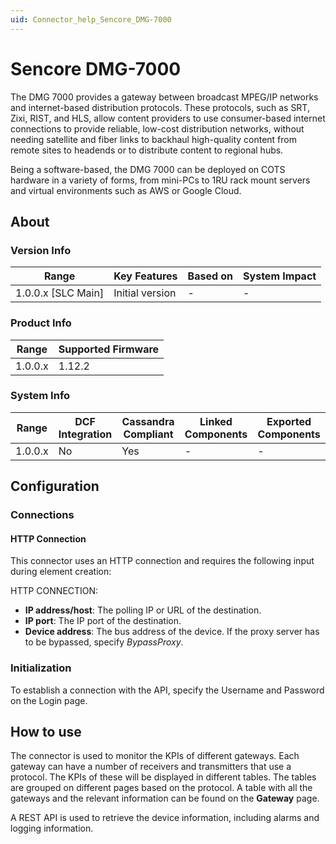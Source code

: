 ```yaml
---
uid: Connector_help_Sencore_DMG-7000
---
```


# Sencore DMG-7000

The DMG 7000 provides a gateway between broadcast MPEG/IP networks and internet-based distribution protocols. These protocols, such as SRT, Zixi, RIST, and HLS, allow content providers to use consumer-based internet connections to provide reliable, low-cost distribution networks, without needing satellite and fiber links to backhaul high-quality content from remote sites to headends or to distribute content to regional hubs.

Being a software-based, the DMG 7000 can be deployed on COTS hardware in a variety of forms, from mini-PCs to 1RU rack mount servers and virtual environments such as AWS or Google Cloud.

## About

### Version Info

| Range                | Key Features     | Based on     | System Impact     |
|----------------------|------------------|--------------|-------------------|
| 1.0.0.x [SLC Main]   | Initial version  | -            | -                 |

### Product Info

| Range     | Supported Firmware     |
|-----------|------------------------|
| 1.0.0.x   | 1.12.2                 |

### System Info

| Range     | DCF Integration     | Cassandra Compliant     | Linked Components     | Exported Components     |
|-----------|---------------------|-------------------------|-----------------------|-------------------------|
| 1.0.0.x   | No                  | Yes                     | -                     | -                       |

## Configuration

### Connections

#### HTTP Connection

This connector uses an HTTP connection and requires the following input during element creation:

HTTP CONNECTION:

- **IP address/host**: The polling IP or URL of the destination.
- **IP port**: The IP port of the destination.
- **Device address**: The bus address of the device. If the proxy server has to be bypassed, specify *BypassProxy*.

### Initialization

To establish a connection with the API, specify the Username and Password on the Login page.

## How to use

The connector is used to monitor the KPIs of different gateways. Each gateway can have a number of receivers and transmitters that use a protocol. The KPIs of these will be displayed in different tables. The tables are grouped on different pages based on the protocol. A table with all the gateways and the relevant information can be found on the **Gateway** page.

A REST API is used to retrieve the device information, including alarms and logging information.
